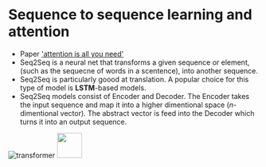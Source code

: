 # Sequence to sequence learning and attention #
* Paper ['attention is all you need'](https://papers.nips.cc/paper/2017/file/3f5ee243547dee91fbd053c1c4a845aa-Paper.pdf)  
* Seq2Seq is a neural net that transforms a given sequence or element, (such as the sequecne of words in a scentence), into another sequence.  
* Seq2Seq is particularly goood at  translation. A popular choice for this type of model is __LSTM__-based models.
* Seq2Seq models consist of Encoder and Decoder. The Encoder takes the input sequence and map it into a higher dimentional space (_n_-dimentional vector). The abstract vector is feed into the Decoder which turns it into an output sequence.  

![transformer](https://miro.medium.com/max/2880/1*BHzGVskWGS_3jEcYYi6miQ.png)
<img src="https://miro.medium.com/max/2880/1*BHzGVskWGS_3jEcYYi6miQ.png" width="50">
